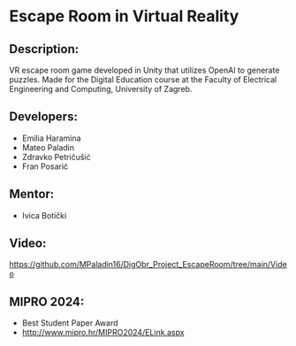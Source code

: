 # Escape Room in Virtual Reality
 
## Description:
VR escape room game developed in Unity that utilizes OpenAI to generate puzzles.
Made for the Digital Education course at the Faculty of Electrical Engineering and Computing, University of Zagreb.

## Developers:
 - Emilia Haramina
 - Mateo Paladin
 - Zdravko Petričušić
 - Fran Posarić

## Mentor: 
- Ivica Botički

## Video:
https://github.com/MPaladin16/DigObr_Project_EscapeRoom/tree/main/Video

## MIPRO 2024: 
- Best Student Paper Award
- http://www.mipro.hr/MIPRO2024/ELink.aspx
